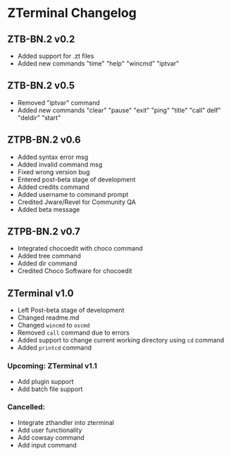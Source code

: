 # ZTerminal Changelog
## ZTB-BN.2 v0.2
- Added support for .zt files
- Added new commands "time" "help" "wincmd" "iptvar"

## ZTB-BN.2 v0.5
- Removed "iptvar" command
- Added new commands "clear" "pause" "exit" "ping" "title" "call" delf" "deldir" "start"

## ZTPB-BN.2 v0.6
- Added syntax error msg
- Added invalid command msg
- Fixed wrong version bug
- Entered post-beta stage of development
- Added credits command
- Added username to command prompt
- Credited Jware/Revel for Community QA
- Added beta message

## ZTPB-BN.2 v0.7
- Integrated chocoedit with choco command
- Added tree command
- Added dir command
- Credited Choco Software for chocoedit

## ZTerminal v1.0
- Left Post-beta stage of development
- Changed readme.md
- Changed `wincmd` to `oscmd`
- Removed `call` command due to errors
- Added support to change current working directory using `cd` command
- Added `printcd` command

### Upcoming: ZTerminal v1.1
- Add plugin support
- Add batch file support


### Cancelled:
- Integrate zthandler into zterminal
- Add user functionality
- Add cowsay command
- Add input command
